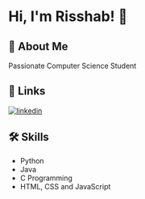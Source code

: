 
# Hi, I'm Risshab! 👋


## 🚀 About Me
Passionate Computer Science Student


## 🔗 Links
[![linkedin](https://img.shields.io/badge/linkedin-0A66C2?style=for-the-badge&logo=linkedin&logoColor=white)](https://www.linkedin.com/in/risshab-srinivas-ramesh-7b614a290)



## 🛠 Skills
- Python
- Java
- C Programming
- HTML, CSS and JavaScript

